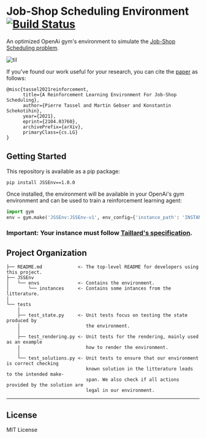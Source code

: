 Job-Shop Scheduling Environment [![Build Status](https://travis-ci.com/prosysscience/JSSEnv.svg?token=bPABRGzbzQ2JTRTjgRJn&branch=master)](https://travis-ci.com/prosysscience/JSSEnv)
==============================

An optimized OpenAi gym's environment to simulate the [Job-Shop Scheduling problem](https://developers.google.com/optimization/scheduling/job_shop).

![til](./tests/ta01.gif)

If you've found our work useful for your research, you can cite the [paper](https://arxiv.org/abs/2104.03760) as follows:

```
@misc{tassel2021reinforcement,
      title={A Reinforcement Learning Environment For Job-Shop Scheduling}, 
      author={Pierre Tassel and Martin Gebser and Konstantin Schekotihin},
      year={2021},
      eprint={2104.03760},
      archivePrefix={arXiv},
      primaryClass={cs.LG}
}
```

Getting Started
------------

This repository is available as a pip package:

```shell
pip install JSSEnv==1.0.0
```

Once installed, the environment will be available in your OpenAi's gym environment and can be used to train a reinforcement learning agent:

```python
import gym
env = gym.make('JSSEnv:JSSEnv-v1', env_config={'instance_path': 'INSTANCE_PATH'})
```

### Important: Your instance must follow [Taillard's specification](http://jobshop.jjvh.nl/explanation.php#taillard_def). 

Project Organization
------------

    ├── README.md             <- The top-level README for developers using this project.
    ├── JSSEnv
    │   └── envs              <- Contains the environment.
    │       └── instances     <- Contains some intances from the litterature.
    │
    └── tests                 
        │
        ├── test_state.py     <- Unit tests focus on testing the state produced by
        │                        the environment.
        │
        ├── test_rendering.py <- Unit tests for the rendering, mainly used as an example
        |                        how to render the environment.
        │
        └── test_solutions.py <- Unit tests to ensure that our environment is correct checking
                                 known solution in the litterature leads to the intended make-
                                 span. We also check if all actions provided by the solution are
                                 legal in our environment.
--------

## License

MIT License
